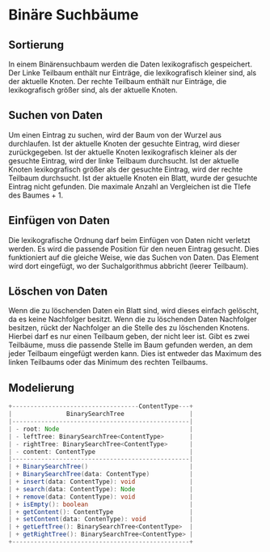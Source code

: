 # Binäre Suchbäume

## Sortierung
In einem Binärensuchbaum werden die Daten lexikografisch gespeichert.
Der Linke Teilbaum enthält nur Einträge, die lexikografisch kleiner sind, als der aktuelle Knoten.
Der rechte Teilbaum enthält nur Einträge, die lexikografisch größer sind, als der aktuelle Knoten.

## Suchen von Daten
Um einen Eintrag zu suchen, wird der Baum von der Wurzel aus durchlaufen.
Ist der aktuelle Knoten der gesuchte Eintrag, wird dieser zurückgegeben.
Ist der aktuelle Knoten lexikografisch kleiner als der gesuchte Eintrag, wird der linke Teilbaum durchsucht.
Ist der aktuelle Knoten lexikografisch größer als der gesuchte Eintrag, wird der rechte Teilbaum durchsucht.
Ist der aktuelle Knoten ein Blatt, wurde der gesuchte Eintrag nicht gefunden.
Die maximale Anzahl an Vergleichen ist die TIefe des Baumes + 1.

## Einfügen von Daten
Die lexikografische Ordnung darf beim Einfügen von Daten nicht verletzt werden.
Es wird die passende Position für den neuen Eintrag gesucht.
Dies funktioniert auf die gleiche Weise, wie das Suchen von Daten.
Das Element wird dort eingefügt, wo der Suchalgorithmus abbricht (leerer Teilbaum).

## Löschen von Daten
Wenn die zu löschenden Daten ein Blatt sind, wird dieses einfach gelöscht, da es keine Nachfolger besitzt.
Wenn die zu löschenden Daten Nachfolger besitzen, rückt der Nachfolger an die Stelle des zu löschenden Knotens.
Hierbei darf es nur einen Teilbaum geben, der nicht leer ist.
Gibt es zwei Teilbäume, muss die passende Stelle im Baum gefunden werden, an dem jeder Teilbaum eingefügt werden kann.
Dies ist entweder das Maximum des linken Teilbaums oder das Minimum des rechten Teilbaums.

## Modelierung
```java
+-----------------------------------ContentType---+
|               BinarySearchTree                  |
|-------------------------------------------------|
| - root: Node                                    |
| - leftTree: BinarySearchTree<ContentType>       |
| - rightTree: BinarySearchTree<ContentType>      |
| - content: ContentType                          |
|-------------------------------------------------|
| + BinarySearchTree()                            |
| + BinarySearchTree(data: ContentType)           |
| + insert(data: ContentType): void               |
| + search(data: ContentType): Node               |
| + remove(data: ContentType): void               |
| + isEmpty(): boolean                            |
| + getContent(): ContentType                     |
| + setContent(data: ContenType): void            |
| + getLeftTree(): BinarySearchTree<ContentType>  |
| + getRightTree(): BinarySearchTree<ContentType> |
+-------------------------------------------------+
```
